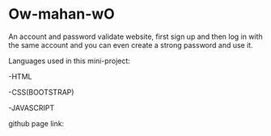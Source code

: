 # Ow-mahan-wO
An account and password validate website, first sign up and then log in with the same account and you can even create a strong password and use it.

Languages ​​used in this mini-project:

-HTML

-CSS(BOOTSTRAP)

-JAVASCRIPT

github page link:

